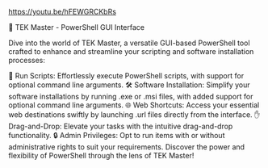 https://youtu.be/hFEWGRCKbRs

🔧 TEK Master - PowerShell GUI Interface

Dive into the world of TEK Master, a versatile GUI-based PowerShell tool crafted to enhance and streamline your scripting and software installation processes:

📜 Run Scripts: Effortlessly execute PowerShell scripts, with support for optional command line arguments.
🛠️ Software Installation: Simplify your software installations by running .exe or .msi files, with added support for optional command line arguments.
🌐 Web Shortcuts: Access your essential web destinations swiftly by launching .url files directly from the interface.
✋ Drag-and-Drop: Elevate your tasks with the intuitive drag-and-drop functionality.
🔒 Admin Privileges: Opt to run items with or without administrative rights to suit your requirements.
Discover the power and flexibility of PowerShell through the lens of TEK Master!

